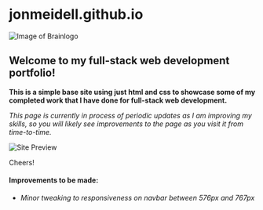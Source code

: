 # jonmeidell.github.io

![Image of Brainlogo](https://jonmeidell.github.io/assets/images/brainl.PNG)

## Welcome to my full-stack web development portfolio!

**This is a simple base site using just html and css to showcase some of my completed work that I have done for full-stack web development.**

_This page is currently in process of periodic updates as I am improving my skills, so you will likely see improvements to the page as you visit it from time-to-time._

![Site Preview](https://jonmeidell.github.io/assets/images/preview.PNG)

Cheers!

#### Improvements to be made:
  * _Minor tweaking to responsiveness on navbar between 576px and 767px_
